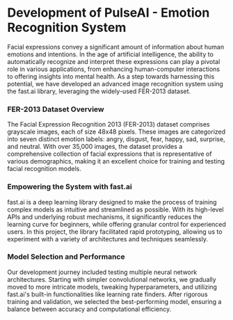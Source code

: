 # Development of PulseAI - Emotion Recognition System

Facial expressions convey a significant amount of information about human emotions and intentions. In the age of artificial intelligence, the ability to automatically recognize and interpret these expressions can play a pivotal role in various applications, from enhancing human-computer interactions to offering insights into mental health. As a step towards harnessing this potential, we have developed an advanced image recognition system using the fast.ai library, leveraging the widely-used FER-2013 dataset.

### FER-2013 Dataset Overview

The Facial Expression Recognition 2013 (FER-2013) dataset comprises grayscale images, each of size 48x48 pixels. These images are categorized into seven distinct emotion labels: angry, disgust, fear, happy, sad, surprise, and neutral. With over 35,000 images, the dataset provides a comprehensive collection of facial expressions that is representative of various demographics, making it an excellent choice for training and testing facial recognition models.

### Empowering the System with fast.ai

fast.ai is a deep learning library designed to make the process of training complex models as intuitive and streamlined as possible. With its high-level APIs and underlying robust mechanisms, it significantly reduces the learning curve for beginners, while offering granular control for experienced users. In this project, the library facilitated rapid prototyping, allowing us to experiment with a variety of architectures and techniques seamlessly.

### Model Selection and Performance

Our development journey included testing multiple neural network architectures. Starting with simpler convolutional networks, we gradually moved to more intricate models, tweaking hyperparameters, and utilizing fast.ai's built-in functionalities like learning rate finders. After rigorous training and validation, we selected the best-performing model, ensuring a balance between accuracy and computational efficiency.

